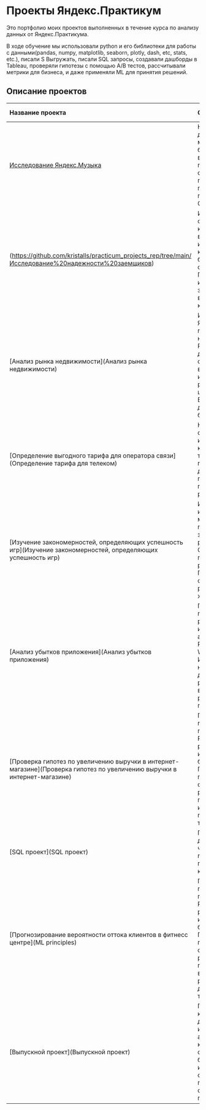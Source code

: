 # Проекты Яндекс.Практикум

Это портфолио моих проектов выполненных в течение курса по анализу данных от Яндекс.Практикума.

В ходе обучение мы использовали python и его библиотеки для работы с данными(pandas, numpy, matplotlib, seaborn, plotly, dash, etc, stats, etc.), писали S
Выгружать, писали SQL запросы, создавали дашборды в Tableau, проверяли гипотезы с помощью A/B тестов, рассчитывали метрики для бизнеса, и даже применяли ML для принятия решений.

## Описание проектов

| Название проекта | Описание | Используемые библиотеки | 
| :---------------------- | :---------------------- | :---------------------- |
| [Исследование Яндекс.Музыка](https://github.com/kristalls/practicum_projects_rep/tree/main/Исследование%20Яндекс.Музыка) | На основе реальных данных Яндекс.Музыки мы использовали библиотеку Pandas и ее возможности для проверки данных и сравнения поведения и предпочтений пользователей в двух городах: Москве и Санкт-Петербурге| *python*, *pandas* |
| (https://github.com/kristalls/practicum_projects_rep/tree/main/Исследование%20надежности%20заемщиков)| Исследовали влияние семейного положения и количества детей на возврат кредита используя данные кредитного отдела банка. Получили и очистили данные. Провели анализ данных и выявили закономерности влияющие на возврат кредита| *python*, *pandas* |
| [Анализ рынка недвижимости](Анализ рынка недвижимости) | Используя данные Яндекс.Недвижимость провели анализ рынка недвижимости в России. Очистили данные. Определили стоимость разных видов недвижимости и их параметры на разном удалении от центра. Визуализировали данные с помощью библиотеки matplotlib. | *python*, *pandas*, *matplotlib* |
| [Определение выгодного тарифа для оператора связи](Определение тарифа для телеком) | На основании данных оператора связи, исследовали поведение клиентов с разными тарифами. Очистили и предобработали данные, провели анализ поведения клиентов, проверили гипотезы о различиях клиентов. | *python*, *pandas*, *numpy*, *scipy*, *matplotlib* |
| [Изучение закономерностей, определяющих успешность игр](Изучение закономерностей, определяющих успешность игр) | Используя данные игрового интернет-магазина выявили параметры от которых зависят продажи игры в разных регионах. Создали отчет для планирования рекламных компаний. Проверили гипотезы о средних рейтингах для разных платформ и жанров.| *python*, *pandas*, *numpy*, *matplotlib* |
| [Анализ убытков приложения](Анализ убытков приложения) | Провели анализ данных приложения.Рассчитали различные метрики, используя когортный анализ: LTV, CAC, Retention rate, DAU, WAU, MAU и т.д. Использовали ранее написанные функции для визуализации результатов. Сделали выводы и предложили решения для выхода в профит.| *python*, *pandas*, *matplotlib*, *seaborn* |
| [Проверка гипотез по увеличению выручки в интернет-магазине](Проверка гипотез по увеличению выручки в интернет-магазине) | Провели приоритизацию гипотез по фреймворкам ICE и RICE. Провели анализ результатов A/B-естов и визуализировали бизнес-показатели. Провели A/B тесты гипотез о конверсии и средних чеках. По результатам теста приняли решение изменения не вводить и прекратить дальнейшее тестирование.| *python*, *pandas*, *matplotlib*, *SciPy*, *A/B тесты* |
| [SQL проект](SQL проект) | Проанализировали базу данных приложения для чтения книг по подписке, написали пару простых запросов к ней. | *SQL* |
| [Прогнозирование вероятности оттока клиентов в фитнесс центре](ML principles) | Провели приоритизацию гипотез по фреймворкам ICE и RICE. Провели анализ результатов A/B-естов и визуализировали бизнес-показатели. Провели A/B тесты гипотез о конверсии и средних чеках. По результатам теста приняли решение не вводить изменения в работу и прекратить дальнейшее тестирование.| *python*, *pandas*, *matplotlib*, *SciPy*, *A/B тесты* |
| [Выпускной проект](Выпускной проект)| Проанализировали клиентскую базу данных банка, провели исследовательский анализ данных Описали клиентов которые склонны уходить из банка. Сформулировали и проверили статистические гипотезы. Предложили стратегию удержания пользователей. | *python*, *pandas*, *matplotlib*, *SciPy*, *Phik*, *seaborn*, *sklearn* |










